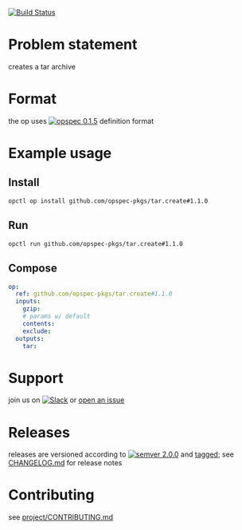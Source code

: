 [![Build Status](https://travis-ci.org/opspec-pkgs/tar.create.svg?branch=master)](https://travis-ci.org/opspec-pkgs/tar.create)

# Problem statement

creates a tar archive

# Format

the op uses [![opspec 0.1.5](https://img.shields.io/badge/opspec-0.1.5-brightgreen.svg?colorA=6b6b6b&colorB=fc16be)](https://opspec.io/0.1.5) definition format

# Example usage

## Install

```shell
opctl op install github.com/opspec-pkgs/tar.create#1.1.0
```

## Run

```
opctl run github.com/opspec-pkgs/tar.create#1.1.0
```

## Compose

```yaml
op:
  ref: github.com/opspec-pkgs/tar.create#1.1.0
  inputs:
    gzip:
    # params w/ default
    contents:
    exclude:
  outputs:
    tar:
```

# Support

join us on
[![Slack](https://opctl-slackin.herokuapp.com/badge.svg)](https://opctl-slackin.herokuapp.com/)
or
[open an issue](https://github.com/opspec-pkgs/tar.create/issues)

# Releases

releases are versioned according to
[![semver 2.0.0](https://img.shields.io/badge/semver-2.0.0-brightgreen.svg)](http://semver.org/spec/v2.0.0.html)
and [tagged](https://git-scm.com/book/en/v2/Git-Basics-Tagging); see
[CHANGELOG.md](CHANGELOG.md) for release notes

# Contributing

see
[project/CONTRIBUTING.md](https://github.com/opspec-pkgs/project/blob/master/CONTRIBUTING.md)
